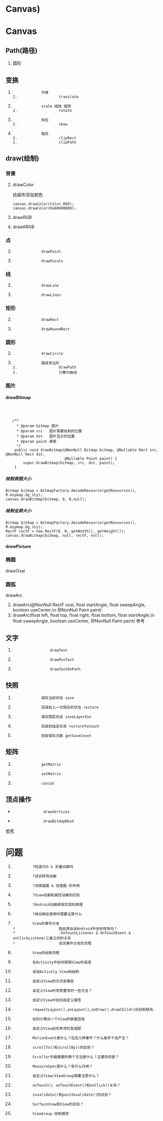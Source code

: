 # Canvas)

#			

#			Canvas

##					Path(路径)

1. 圆形

##					变换

1.					平移
       2.					translate
1.					scale 缩放 旋转
       2.					rotate
1.					斜拉
       2.					skew
1.					裁剪
       2.					clipRect
       2.					clipPath

##					 draw(绘制)

### 背景

2. drawColor

   给画布添加颜色

   ```
   canvas.drawColor(Color.RED);
   canvas.drawColor(0x80000000);
   ```

2. drawRGB

2. drawARGB

### 点

2.					drawPoint
2.					drawPoints

### 线

2.					drawLine
2.					drawLines

### 矩形

2.					drawRect
2.					drawRoundRect

### 圆形

2.					drawCircle

3.					路径多边形
       2.					drawPath
       2.					贝赛尔曲线

### 图片

#### drawBitmap



```



   /**
     * @param bitmap 图片
     * @param src   图片需要绘制的位置
     * @param dst   图片显示的位置
     * @param paint 画笔
     */
    public void drawBitmap(@NonNull Bitmap bitmap, @Nullable Rect src, @NonNull Rect dst,
                           @Nullable Paint paint) {
        super.drawBitmap(bitmap, src, dst, paint);
    }

```





##### 绘制原图大小

```
Bitmap bitmap = BitmapFactory.decodeResource(getResources(), R.mipmap.bg_sty);
canvas.drawBitmap(bitmap, 0, 0,null);
```

##### 绘制全屏大小

```
Bitmap bitmap = BitmapFactory.decodeResource(getResources(), R.mipmap.bg_sty);
RectF rectF = new RectF(0, 0, getWidth(), getHeight());
canvas.drawBitmap(bitmap, null, rectF, null);
```

#### drawPicture

### 椭圆

drawOval

### 圆弧

drawArc

2. drawArc(@NonNull RectF oval, float startAngle, float sweepAngle, boolean useCenter,\n	    @NonNull Paint paint)
2. drawArc(float left, float top, float right, float bottom, float startAngle,\n	    float sweepAngle, boolean useCenter, @NonNull Paint paint)
   参考

## 文字

1. 						drawText
1. 						drawPosText
1. 						drawTextOnPath


##					快照

1. 					保存当前状态 save
1. 					回滚到上一次保存的状态 restore
1. 					保存图层状态 saveLayerXxx
1. 					回滚到指定状态 restoreToCount
1. 					获取保存次数 getSaveCount

##					矩阵

1. 					getMatrix
1. 					setMatrix
1. 					concat


##					顶点操作

* 					drawVertices
* 					drawBitmapMesh

 [参考](https://www.jianshu.com/p/1fddeb8ec9fe)
		

#			问题

1. 				?知道SVG & 矢量动画吗
1. 				?说说转场动画
1. 				?谈插值器 & 估值器 的作用
1. 				?View动画和属性动画的区别
1. 				?Android动画框架实现的原理
1. 				?帧动画在使用时需要注意什么
1. 				View的事件分发
       * 					能给我谈谈Android中坐标体系吗？
       * 					.OnTouchListener & OnTouchEvent & onClickListener三者之间的关系
       * 					说说事件分发的流程 
1. 				View的绘制流程
1. 				在Activity中如何获取View的高度
1. 				说说Activity View树结构
1. 				自定义View的方式有哪些
1. 				自定义View时常常重写的一些方法？
1. 				自定义View中如何自定义属性
1. 				requestLayout(),onLayout(),onDraw(),drawChild()区别和联系
1. 				如何计算出一个View的嵌套层级
1. 				自定义View如何考虑机型适配
1. 				MotionEvent是什么？包含几种事件？什么条件下会产生？
1. 				scrollTo()和scrollBy()的区别？
1. 				Scroller中最重要的两个方法是什么？主要目的是？
1. 				MeasureSpec是什么？有什么作用？
1. 				自定义View/ViewGroup需要注意什么？
1. 				onTouch()、onTouchEvent()和onClick()关系？
1. 				invalidate()和postInvalidate()的区别？
1. 				SurfaceView和View的区别？
1. 				ViewGroup 绘制顺序